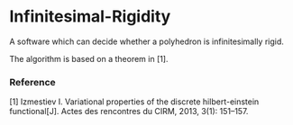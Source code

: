 # Infinitesimal-Rigidity
A software which can decide whether a polyhedron is infinitesimally rigid.

The algorithm is based on a theorem in [1].


### Reference
[1] Izmestiev I. Variational properties of the discrete hilbert-einstein functional[J]. Actes des rencontres du CIRM, 2013, 3(1): 151–157.
